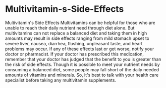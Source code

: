 # Multivitamin-s-Side-Effects
Multivitamin's Side Effects Multivitamins can be helpful for those who are unable to reach their daily nutrient need through diet alone. But multivitamins can not replace a balanced diet and taking them in high amounts may result in side effects ranging from mild stomach upset to severe liver, nausea, diarrhea, flushing, unpleasant taste, and heart problems may occur. If any of these effects last or get worse, notify your doctor or pharmacist. If your doctor has prescribed this medication, remember that your doctor has judged that the benefit to you is greater than the risk of side effects. Though it is possible to meet your nutrient needs by consuming a balanced diet, some people may fall short of the daily needed amounts of vitamins and minerals. So, it's best to talk with your health care specialist before taking any multivitamin supplements.
